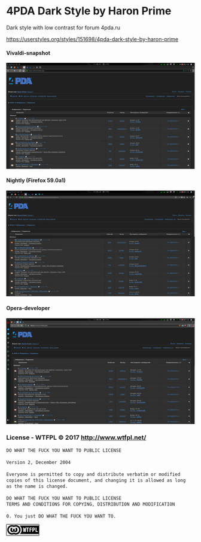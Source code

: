 # 4PDA Dark Style by Haron Prime
Dark style with low contrast for forum 4pda.ru

https://userstyles.org/styles/151698/4pda-dark-style-by-haron-prime

#### Vivaldi-snapshot

![](/screenshots/4pda-vivaldi.png?raw=true)

#### Nightly (Firefox 59.0a1)

![](/screenshots/4pda-nightly.png?raw=true)

#### Opera-developer

![](/screenshots/4pda-opera.png?raw=true)

### License - WTFPL © 2017  http://www.wtfpl.net/ 

```
DO WHAT THE FUCK YOU WANT TO PUBLIC LICENSE 

Version 2, December 2004

Everyone is permitted to copy and distribute verbatim or modified
copies of this license document, and changing it is allowed as long
as the name is changed.

DO WHAT THE FUCK YOU WANT TO PUBLIC LICENSE
TERMS AND CONDITIONS FOR COPYING, DISTRIBUTION AND MODIFICATION

0. You just DO WHAT THE FUCK YOU WANT TO.

```
[![WTFPL](/screenshots/wtfpl-badge-1.png?raw=true)](http://www.wtfpl.net "WTFPL")
